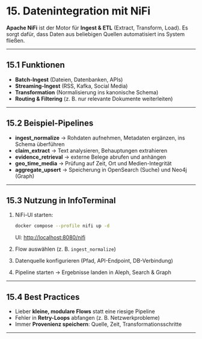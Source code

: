 # 15. Datenintegration mit NiFi

**Apache NiFi** ist der Motor für **Ingest & ETL** (Extract, Transform, Load).
Es sorgt dafür, dass Daten aus beliebigen Quellen automatisiert ins System fließen.

---

## 15.1 Funktionen

* **Batch-Ingest** (Dateien, Datenbanken, APIs)
* **Streaming-Ingest** (RSS, Kafka, Social Media)
* **Transformation** (Normalisierung ins kanonische Schema)
* **Routing & Filtering** (z. B. nur relevante Dokumente weiterleiten)

---

## 15.2 Beispiel-Pipelines

* **ingest\_normalize** → Rohdaten aufnehmen, Metadaten ergänzen, ins Schema überführen
* **claim\_extract** → Text analysieren, Behauptungen extrahieren
* **evidence\_retrieval** → externe Belege abrufen und anhängen
* **geo\_time\_media** → Prüfung auf Zeit, Ort und Medien-Integrität
* **aggregate\_upsert** → Speicherung in OpenSearch (Suche) und Neo4j (Graph)

---

## 15.3 Nutzung in InfoTerminal

1. NiFi-UI starten:

   ```bash
   docker compose --profile nifi up -d
   ```

   UI: [http://localhost:8080/nifi](http://localhost:8080/nifi)

2. Flow auswählen (z. B. `ingest_normalize`)

3. Datenquelle konfigurieren (Pfad, API-Endpoint, DB-Verbindung)

4. Pipeline starten → Ergebnisse landen in Aleph, Search & Graph

---

## 15.4 Best Practices

* Lieber **kleine, modulare Flows** statt eine riesige Pipeline
* Fehler in **Retry-Loops** abfangen (z. B. Netzwerkprobleme)
* Immer **Provenienz speichern**: Quelle, Zeit, Transformationsschritte

---
